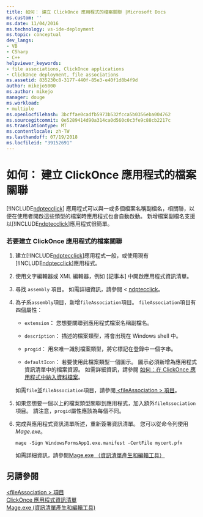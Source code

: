 ```yaml
---
title: 如何： 建立 ClickOnce 應用程式的檔案關聯 |Microsoft Docs
ms.custom: ''
ms.date: 11/04/2016
ms.technology: vs-ide-deployment
ms.topic: conceptual
dev_langs:
- VB
- CSharp
- C++
helpviewer_keywords:
- file associations, ClickOnce applications
- ClickOnce deployment, file associations
ms.assetid: 835230c8-3177-440f-85e3-e40f1d8b4f9d
author: mikejo5000
ms.author: mikejo
manager: douge
ms.workload:
- multiple
ms.openlocfilehash: 3bcffae0cadfb5973b532fcca5b0356eba004762
ms.sourcegitcommit: 0e5289414d90a314ca0d560c0c3fe9c88cb2217c
ms.translationtype: MT
ms.contentlocale: zh-TW
ms.lasthandoff: 07/19/2018
ms.locfileid: "39152691"
---
```

# <a name="how-to-create-file-associations-for-a-clickonce-application"></a>如何： 建立 ClickOnce 應用程式的檔案關聯
[!INCLUDE[ndptecclick](../deployment/includes/ndptecclick_md.md)] 應用程式可以與一或多個檔案名稱副檔名，相關聯，以便在使用者開啟這些類型的檔案時應用程式也會自動啟動。 新增檔案副檔名支援以[!INCLUDE[ndptecclick](../deployment/includes/ndptecclick_md.md)]應用程式很簡單。  
  
### <a name="to-create-file-associations-for-a-clickonce-application"></a>若要建立 ClickOnce 應用程式的檔案關聯  
  
1.  建立[!INCLUDE[ndptecclick](../deployment/includes/ndptecclick_md.md)]應用程式一般，或使用現有[!INCLUDE[ndptecclick](../deployment/includes/ndptecclick_md.md)]應用程式。  
  
2.  使用文字編輯器或 XML 編輯器，例如 [記事本] 中開啟應用程式資訊清單。  
  
3.  尋找 `assembly` 項目。 如需詳細資訊，請參閱 < [ndptecclick](../deployment/clickonce-application-manifest.md)。  
  
4.  為子系`assembly`項目，新增`fileAssociation`項目。 `fileAssociation`項目有四個屬性：  
  
    -   `extension`： 您想要關聯到應用程式檔案名稱副檔名。  
  
    -   `description`： 描述的檔案類型，將會出現在 Windows shell 中。  
  
    -   `progid`： 用來唯一識別檔案類型，將它標記在登錄中一個字串。  
  
    -   `defaultIcon`： 若要使用此檔案類型一個圖示。 圖示必須新增為應用程式資訊清單中的檔案資源。 如需詳細資訊，請參閱 [如何：在 ClickOnce 應用程式中納入資料檔案](../deployment/how-to-include-a-data-file-in-a-clickonce-application.md)。  
  
     如需`file`並`fileAssociation`項目，請參閱[ \<fileAssociation > 項目](../deployment/fileassociation-element-clickonce-application.md)。  
  
5.  如果您想要一個以上的檔案類型關聯到應用程式，加入額外`fileAssociation`項目。 請注意，`progid`屬性應該為每個不同。  
  
6.  完成與應用程式資訊清單所述，重新簽署資訊清單。 您可以從命令列使用*Mage.exe*。  
  
     `mage -Sign WindowsFormsApp1.exe.manifest -CertFile mycert.pfx`  
  
     如需詳細資訊，請參閱[Mage.exe （資訊清單產生和編輯工具）](/dotnet/framework/tools/mage-exe-manifest-generation-and-editing-tool)  
  
## <a name="see-also"></a>另請參閱  
 [\<fileAssociation > 項目](../deployment/fileassociation-element-clickonce-application.md)   
 [ClickOnce 應用程式資訊清單](../deployment/clickonce-application-manifest.md)   
 [Mage.exe (資訊清單產生和編輯工具)](/dotnet/framework/tools/mage-exe-manifest-generation-and-editing-tool)